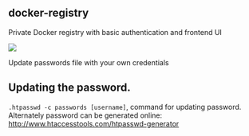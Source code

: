 ## docker-registry
Private Docker registry with basic authentication and frontend UI

<img class="text-center" src="demo.gif"/>

Update passwords file with your own credentials

## Updating the password.
  `.htpasswd -c passwords [username]`, command for updating password. 
  Alternately password can be generated online: http://www.htaccesstools.com/htpasswd-generator

